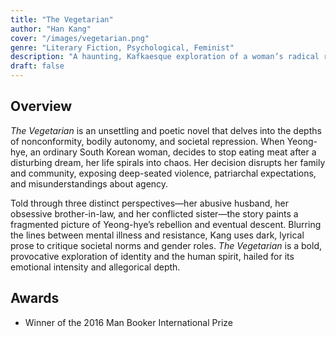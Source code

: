 ```yaml
---
title: "The Vegetarian"
author: "Han Kang"
cover: "/images/vegetarian.png"
genre: "Literary Fiction, Psychological, Feminist"
description: "A haunting, Kafkaesque exploration of a woman’s radical rebellion against societal norms, told through the fragmented perspectives of those around her."
draft: false
---
```


## Overview
*The Vegetarian* is an unsettling and poetic novel that delves into the depths of nonconformity, bodily autonomy, and societal repression. When Yeong-hye, an ordinary South Korean woman, decides to stop eating meat after a disturbing dream, her life spirals into chaos. Her decision disrupts her family and community, exposing deep-seated violence, patriarchal expectations, and misunderstandings about agency.

Told through three distinct perspectives—her abusive husband, her obsessive brother-in-law, and her conflicted sister—the story paints a fragmented picture of Yeong-hye’s rebellion and eventual descent. Blurring the lines between mental illness and resistance, Kang uses dark, lyrical prose to critique societal norms and gender roles. *The Vegetarian* is a bold, provocative exploration of identity and the human spirit, hailed for its emotional intensity and allegorical depth. 

## Awards 
- Winner of the 2016 Man Booker International Prize


